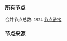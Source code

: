 ### 所有节点
合并节点总数: `1924`
[节点链接](https://raw.githubusercontent.com/rzhy1/11/master/sub/sub_merge_base64.txt)

### 节点来源